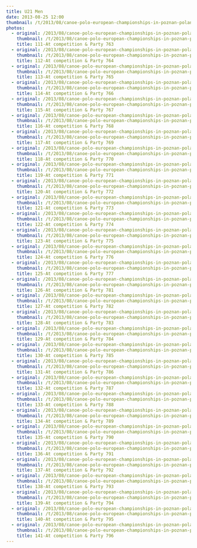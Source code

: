```yaml
---
title: U21 Men
date: 2013-08-25 12:00
thumbnail: /t/2013/08/canoe-polo-european-championships-in-poznan-poland/medal-ceremory/u21-men/111-at-competition-party-763.jpg
photos:
  - original: /2013/08/canoe-polo-european-championships-in-poznan-poland/medal-ceremory/u21-men/111-at-competition-party-763.jpg
    thumbnail: /t/2013/08/canoe-polo-european-championships-in-poznan-poland/medal-ceremory/u21-men/111-at-competition-party-763.jpg
    title: 111-At competition & Party 763
  - original: /2013/08/canoe-polo-european-championships-in-poznan-poland/medal-ceremory/u21-men/112-at-competition-party-764.jpg
    thumbnail: /t/2013/08/canoe-polo-european-championships-in-poznan-poland/medal-ceremory/u21-men/112-at-competition-party-764.jpg
    title: 112-At competition & Party 764
  - original: /2013/08/canoe-polo-european-championships-in-poznan-poland/medal-ceremory/u21-men/113-at-competition-party-765.jpg
    thumbnail: /t/2013/08/canoe-polo-european-championships-in-poznan-poland/medal-ceremory/u21-men/113-at-competition-party-765.jpg
    title: 113-At competition & Party 765
  - original: /2013/08/canoe-polo-european-championships-in-poznan-poland/medal-ceremory/u21-men/114-at-competition-party-766.jpg
    thumbnail: /t/2013/08/canoe-polo-european-championships-in-poznan-poland/medal-ceremory/u21-men/114-at-competition-party-766.jpg
    title: 114-At competition & Party 766
  - original: /2013/08/canoe-polo-european-championships-in-poznan-poland/medal-ceremory/u21-men/115-at-competition-party-767.jpg
    thumbnail: /t/2013/08/canoe-polo-european-championships-in-poznan-poland/medal-ceremory/u21-men/115-at-competition-party-767.jpg
    title: 115-At competition & Party 767
  - original: /2013/08/canoe-polo-european-championships-in-poznan-poland/medal-ceremory/u21-men/116-at-competition-party-768.jpg
    thumbnail: /t/2013/08/canoe-polo-european-championships-in-poznan-poland/medal-ceremory/u21-men/116-at-competition-party-768.jpg
    title: 116-At competition & Party 768
  - original: /2013/08/canoe-polo-european-championships-in-poznan-poland/medal-ceremory/u21-men/117-at-competition-party-769.jpg
    thumbnail: /t/2013/08/canoe-polo-european-championships-in-poznan-poland/medal-ceremory/u21-men/117-at-competition-party-769.jpg
    title: 117-At competition & Party 769
  - original: /2013/08/canoe-polo-european-championships-in-poznan-poland/medal-ceremory/u21-men/118-at-competition-party-770.jpg
    thumbnail: /t/2013/08/canoe-polo-european-championships-in-poznan-poland/medal-ceremory/u21-men/118-at-competition-party-770.jpg
    title: 118-At competition & Party 770
  - original: /2013/08/canoe-polo-european-championships-in-poznan-poland/medal-ceremory/u21-men/119-at-competition-party-771.jpg
    thumbnail: /t/2013/08/canoe-polo-european-championships-in-poznan-poland/medal-ceremory/u21-men/119-at-competition-party-771.jpg
    title: 119-At competition & Party 771
  - original: /2013/08/canoe-polo-european-championships-in-poznan-poland/medal-ceremory/u21-men/120-at-competition-party-772.jpg
    thumbnail: /t/2013/08/canoe-polo-european-championships-in-poznan-poland/medal-ceremory/u21-men/120-at-competition-party-772.jpg
    title: 120-At competition & Party 772
  - original: /2013/08/canoe-polo-european-championships-in-poznan-poland/medal-ceremory/u21-men/121-at-competition-party-773.jpg
    thumbnail: /t/2013/08/canoe-polo-european-championships-in-poznan-poland/medal-ceremory/u21-men/121-at-competition-party-773.jpg
    title: 121-At competition & Party 773
  - original: /2013/08/canoe-polo-european-championships-in-poznan-poland/medal-ceremory/u21-men/122-at-competition-party-774.jpg
    thumbnail: /t/2013/08/canoe-polo-european-championships-in-poznan-poland/medal-ceremory/u21-men/122-at-competition-party-774.jpg
    title: 122-At competition & Party 774
  - original: /2013/08/canoe-polo-european-championships-in-poznan-poland/medal-ceremory/u21-men/123-at-competition-party-775.jpg
    thumbnail: /t/2013/08/canoe-polo-european-championships-in-poznan-poland/medal-ceremory/u21-men/123-at-competition-party-775.jpg
    title: 123-At competition & Party 775
  - original: /2013/08/canoe-polo-european-championships-in-poznan-poland/medal-ceremory/u21-men/124-at-competition-party-776.jpg
    thumbnail: /t/2013/08/canoe-polo-european-championships-in-poznan-poland/medal-ceremory/u21-men/124-at-competition-party-776.jpg
    title: 124-At competition & Party 776
  - original: /2013/08/canoe-polo-european-championships-in-poznan-poland/medal-ceremory/u21-men/125-at-competition-party-777.jpg
    thumbnail: /t/2013/08/canoe-polo-european-championships-in-poznan-poland/medal-ceremory/u21-men/125-at-competition-party-777.jpg
    title: 125-At competition & Party 777
  - original: /2013/08/canoe-polo-european-championships-in-poznan-poland/medal-ceremory/u21-men/126-at-competition-party-781.jpg
    thumbnail: /t/2013/08/canoe-polo-european-championships-in-poznan-poland/medal-ceremory/u21-men/126-at-competition-party-781.jpg
    title: 126-At competition & Party 781
  - original: /2013/08/canoe-polo-european-championships-in-poznan-poland/medal-ceremory/u21-men/127-at-competition-party-782.jpg
    thumbnail: /t/2013/08/canoe-polo-european-championships-in-poznan-poland/medal-ceremory/u21-men/127-at-competition-party-782.jpg
    title: 127-At competition & Party 782
  - original: /2013/08/canoe-polo-european-championships-in-poznan-poland/medal-ceremory/u21-men/128-at-competition-party-783.jpg
    thumbnail: /t/2013/08/canoe-polo-european-championships-in-poznan-poland/medal-ceremory/u21-men/128-at-competition-party-783.jpg
    title: 128-At competition & Party 783
  - original: /2013/08/canoe-polo-european-championships-in-poznan-poland/medal-ceremory/u21-men/129-at-competition-party-784.jpg
    thumbnail: /t/2013/08/canoe-polo-european-championships-in-poznan-poland/medal-ceremory/u21-men/129-at-competition-party-784.jpg
    title: 129-At competition & Party 784
  - original: /2013/08/canoe-polo-european-championships-in-poznan-poland/medal-ceremory/u21-men/130-at-competition-party-785.jpg
    thumbnail: /t/2013/08/canoe-polo-european-championships-in-poznan-poland/medal-ceremory/u21-men/130-at-competition-party-785.jpg
    title: 130-At competition & Party 785
  - original: /2013/08/canoe-polo-european-championships-in-poznan-poland/medal-ceremory/u21-men/131-at-competition-party-786.jpg
    thumbnail: /t/2013/08/canoe-polo-european-championships-in-poznan-poland/medal-ceremory/u21-men/131-at-competition-party-786.jpg
    title: 131-At competition & Party 786
  - original: /2013/08/canoe-polo-european-championships-in-poznan-poland/medal-ceremory/u21-men/132-at-competition-party-787.jpg
    thumbnail: /t/2013/08/canoe-polo-european-championships-in-poznan-poland/medal-ceremory/u21-men/132-at-competition-party-787.jpg
    title: 132-At competition & Party 787
  - original: /2013/08/canoe-polo-european-championships-in-poznan-poland/medal-ceremory/u21-men/133-at-competition-party-788.jpg
    thumbnail: /t/2013/08/canoe-polo-european-championships-in-poznan-poland/medal-ceremory/u21-men/133-at-competition-party-788.jpg
    title: 133-At competition & Party 788
  - original: /2013/08/canoe-polo-european-championships-in-poznan-poland/medal-ceremory/u21-men/134-at-competition-party-789.jpg
    thumbnail: /t/2013/08/canoe-polo-european-championships-in-poznan-poland/medal-ceremory/u21-men/134-at-competition-party-789.jpg
    title: 134-At competition & Party 789
  - original: /2013/08/canoe-polo-european-championships-in-poznan-poland/medal-ceremory/u21-men/135-at-competition-party-790.jpg
    thumbnail: /t/2013/08/canoe-polo-european-championships-in-poznan-poland/medal-ceremory/u21-men/135-at-competition-party-790.jpg
    title: 135-At competition & Party 790
  - original: /2013/08/canoe-polo-european-championships-in-poznan-poland/medal-ceremory/u21-men/136-at-competition-party-791.jpg
    thumbnail: /t/2013/08/canoe-polo-european-championships-in-poznan-poland/medal-ceremory/u21-men/136-at-competition-party-791.jpg
    title: 136-At competition & Party 791
  - original: /2013/08/canoe-polo-european-championships-in-poznan-poland/medal-ceremory/u21-men/137-at-competition-party-792.jpg
    thumbnail: /t/2013/08/canoe-polo-european-championships-in-poznan-poland/medal-ceremory/u21-men/137-at-competition-party-792.jpg
    title: 137-At competition & Party 792
  - original: /2013/08/canoe-polo-european-championships-in-poznan-poland/medal-ceremory/u21-men/138-at-competition-party-793.jpg
    thumbnail: /t/2013/08/canoe-polo-european-championships-in-poznan-poland/medal-ceremory/u21-men/138-at-competition-party-793.jpg
    title: 138-At competition & Party 793
  - original: /2013/08/canoe-polo-european-championships-in-poznan-poland/medal-ceremory/u21-men/139-at-competition-party-794.jpg
    thumbnail: /t/2013/08/canoe-polo-european-championships-in-poznan-poland/medal-ceremory/u21-men/139-at-competition-party-794.jpg
    title: 139-At competition & Party 794
  - original: /2013/08/canoe-polo-european-championships-in-poznan-poland/medal-ceremory/u21-men/140-at-competition-party-795.jpg
    thumbnail: /t/2013/08/canoe-polo-european-championships-in-poznan-poland/medal-ceremory/u21-men/140-at-competition-party-795.jpg
    title: 140-At competition & Party 795
  - original: /2013/08/canoe-polo-european-championships-in-poznan-poland/medal-ceremory/u21-men/141-at-competition-party-796.jpg
    thumbnail: /t/2013/08/canoe-polo-european-championships-in-poznan-poland/medal-ceremory/u21-men/141-at-competition-party-796.jpg
    title: 141-At competition & Party 796
---
```

